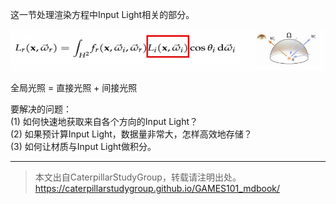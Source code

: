 这一节处理渲染方程中Input Light相关的部分。

![](../assets/69-28-4.png)  

全局光照 = 直接光照 + 间接光照

要解决的问题：   
(1) 如何快速地获取来自各个方向的Input Light？  
(2) 如果预计算Input Light，数据量非常大，怎样高效地存储？      
(3) 如何让材质与Input Light做积分。    


---------------------------------------

> 本文出自CaterpillarStudyGroup，转载请注明出处。  
> https://caterpillarstudygroup.github.io/GAMES101_mdbook/